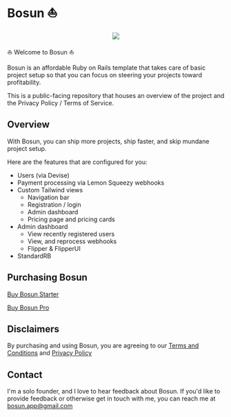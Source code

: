 # Bosun ⛵ 

<p align="center">
  <img src="https://github.com/RyanJamesCaldwell/bosun-public/assets/11203528/347b830d-c288-4465-9ec7-4ee64387552a" />
</p>

⛵ Welcome to Bosun ⛵

Bosun is an affordable Ruby on Rails template that takes care of basic project setup so that you can focus on steering your projects toward profitability.

This is a public-facing repository that houses an overview of the project and the Privacy Policy / Terms of Service.

## Overview

With Bosun, you can ship more projects, ship faster, and skip mundane project setup.

Here are the features that are configured for you:
* Users (via Devise)
* Payment processing via Lemon Squeezy webhooks
* Custom Tailwind views
  * Navigation bar
  * Registration / login
  * Admin dashboard
  * Pricing page and pricing cards
* Admin dashboard
  * View recently registered users
  * View, and reprocess webhooks
  * Flipper & FlipperUI
* StandardRB

## Purchasing Bosun
[Buy Bosun Starter](https://ryanjamescaldwell.lemonsqueezy.com/checkout/buy/4b673838-67b3-482c-bdc8-87817dc5ff0f)

[Buy Bosun Pro](https://ryanjamescaldwell.lemonsqueezy.com/checkout/buy/f5c80e8d-fe7a-4801-a864-96b09c53643d)

## Disclaimers

By purchasing and using Bosun, you are agreeing to our [Terms and Conditions](terms_and_conditions.md) and [Privacy Policy](privacy_policy.md)

## Contact

I'm a solo founder, and I love to hear feedback about Bosun. If you'd like to provide feedback or otherwise get in touch with me, you can reach me at bosun.app@gmail.com

